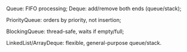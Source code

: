 Queue: FIFO processing; Deque: add/remove both ends (queue/stack); 

PriorityQueue: orders by priority, not insertion; 

BlockingQueue: thread-safe, waits if empty/full; 

LinkedList/ArrayDeque: flexible, general-purpose queue/stack.
